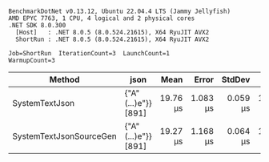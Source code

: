```

BenchmarkDotNet v0.13.12, Ubuntu 22.04.4 LTS (Jammy Jellyfish)
AMD EPYC 7763, 1 CPU, 4 logical and 2 physical cores
.NET SDK 8.0.300
  [Host]   : .NET 8.0.5 (8.0.524.21615), X64 RyuJIT AVX2
  ShortRun : .NET 8.0.5 (8.0.524.21615), X64 RyuJIT AVX2

Job=ShortRun  IterationCount=3  LaunchCount=1  
WarmupCount=3  

```
| Method                  | json                | Mean     | Error    | StdDev   | Min      | Max      | Gen0   | Allocated |
|------------------------ |-------------------- |---------:|---------:|---------:|---------:|---------:|-------:|----------:|
| SystemTextJson          | {&quot;A&quot;(...)e&quot;}} [891] | 19.76 μs | 1.083 μs | 0.059 μs | 19.70 μs | 19.82 μs | 0.0305 |   3.19 KB |
| SystemTextJsonSourceGen | {&quot;A&quot;(...)e&quot;}} [891] | 19.27 μs | 1.168 μs | 0.064 μs | 19.23 μs | 19.35 μs | 0.0305 |   3.19 KB |
